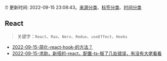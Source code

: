 :alarm_clock: 更新时间: 2022-09-15 23:08:43。[来源分类](../README.md)、[标签分类](../TAGS.md)、[时间分类](../TIMELINE.md)

## React


> 关键字：`React`、`Rax`、`Nerv`、`Redux`、`useEffect`、`Hooks`



- [2022-09-15-简化-react-hook-的方法？](https://www.v2ex.com/t/880396) 
- [2022-09-15-求助，新搭的-react，配置-ts-报了几处错误，有没有大佬看看](https://www.v2ex.com/t/880389) 